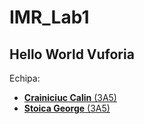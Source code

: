 # IMR_Lab1

## Hello World Vuforia

Echipa: 
 * [**Crainiciuc Calin** (3A5)](https://github.com/blox-dev/IMR_Lab1/)
 * [**Stoica George** (3A5)](https://github.com/ancestor-mithril/UnityHelloWorld/)
